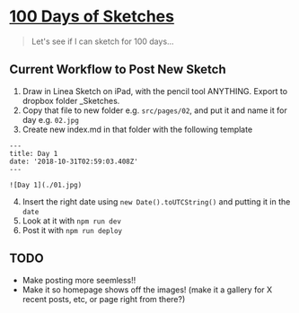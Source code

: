 # [100 Days of Sketches](https://100daysofsketches.com/)

> Let's see if I can sketch for 100 days...

## Current Workflow to Post New Sketch

1. Draw in Linea Sketch on iPad, with the pencil tool ANYTHING. Export to dropbox folder \_Sketches.
2. Copy that file to new folder e.g. `src/pages/02`, and put it and name it for day e.g. `02.jpg`
3. Create new index.md in that folder with the following template

```
---
title: Day 1
date: '2018-10-31T02:59:03.408Z'
---

![Day 1](./01.jpg)
```

4. Insert the right date using `new Date().toUTCString()` and putting it in the `date`
5. Look at it with `npm run dev`
6. Post it with `npm run deploy`

## TODO

- Make posting more seemless!!
- Make it so homepage shows off the images! (make it a gallery for X recent posts, etc, or page right from there?)
